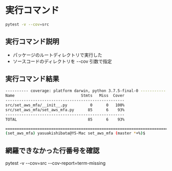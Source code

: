 # 実行コマンド

```bash
pytest -v --cov=src
```


## 実行コマンド説明

* パッケージのルートディレクトリで実行した
* ソースコードのディレクトリを --cov 引数で指定

## 実行コマンド結果

```bash
---------- coverage: platform darwin, python 3.7.5-final-0 -----------
Name                             Stmts   Miss  Cover
----------------------------------------------------
src/set_aws_mfa/__init__.py          0      0   100%
src/set_aws_mfa/set_aws_mfa.py      85      6    93%
----------------------------------------------------
TOTAL                               85      6    93%

====================================================================================== 2 failed, 9 passed in 0.34s =======================================================================================
(set_aws_mfa) yasuakishibata@YS-Mac set_aws_mfa (master *+%)$
```



## 網羅できなかった行番号を確認

pytest -v --cov=src --cov-report=term-missing
